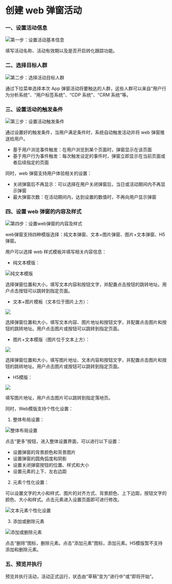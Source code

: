 # 创建 web 弹窗活动

### 一、设置活动信息

![&#x7B2C;&#x4E00;&#x6B65;&#xFF1A;&#x8BBE;&#x7F6E;&#x6D3B;&#x52A8;&#x57FA;&#x672C;&#x4FE1;&#x606F;](../../.gitbook/assets/image%20%2844%29.png)

填写活动名称、活动有效期以及是否开启转化跟踪功能。

### 二、选择目标人群

![&#x7B2C;&#x4E8C;&#x6B65;&#xFF1A;&#x9009;&#x62E9;&#x6D3B;&#x52A8;&#x76EE;&#x6807;&#x4EBA;&#x7FA4;](../../.gitbook/assets/image%20%2842%29.png)

通过下拉菜单选择本次 App 弹窗活动将要触达的人群，这些人群可以来自“用户行为分析系统”、“用户标签系统”、“CDP 系统”、“CRM 系统”等。

### 三、设置活动的触发条件

![&#x7B2C;&#x4E09;&#x6B65;&#xFF1A;&#x8BBE;&#x7F6E;&#x6D3B;&#x52A8;&#x89E6;&#x53D1;&#x6761;&#x4EF6;](../../.gitbook/assets/image%20%2846%29.png)

通过设置好的触发条件，当用户满足条件时，系统自动触发活动并将 web 弹窗推送给用户。

* 基于用户浏览事件触发：在用户浏览到某个页面时，弹窗显示在该页面
* 基于用户行为事件触发：每次触发设定的事件时，弹窗立即显示在当前页面或者后续指定的页面

同时，web 弹窗支持用户体验相关的设置：

* 关闭弹窗后不再显示：可以选择在用户关闭弹窗后，当日或活动期间内不再显示弹窗
* 最大弹窗次数：在活动期间内，达到设置的数值时，不再向用户显示弹窗

### 四、设置 web 弹窗的内容及样式

![&#x7B2C;&#x56DB;&#x6B65;&#xFF1A;&#x8BBE;&#x7F6E;web&#x5F39;&#x7A97;&#x7684;&#x5185;&#x5BB9;&#x53CA;&#x6837;&#x5F0F;](../../.gitbook/assets/web-huo-dong-mo-ban-.png)

web弹窗支持四种模版选择：纯文本弹窗、文本+图片弹窗、图片+文本弹窗、H5弹窗。

用户可以选择 web 样式模板并填写相关内容信息：

* 纯文本模版：

![&#x7EAF;&#x6587;&#x672C;&#x6A21;&#x7248;](../../.gitbook/assets/web-chun-wen-ben-mo-ban-.png)

选择弹窗位置和大小，填写文本内容和按钮文字，并配置点击按钮的跳转地址。用户点击按钮可以跳转到指定页面。

* 文本+图片模板（文本位于图片上方）：

![](../../.gitbook/assets/web-wen-zi-+-tu-pian-mo-ban-.png)

选择弹窗位置和大小，填写文本内容、图片地址和按钮文字，并配置点击图片和按钮的跳转地址。用户点击图片或按钮可以跳转到指定页面。

* 图片+文本模版（图片位于文本上方）：

![](../../.gitbook/assets/web-tu-pian-+-wen-zi-mo-ban-.png)

选择弹窗位置和大小，填写图片地址、文本内容和按钮文字，并配置点击图片和按钮的跳转地址。用户点击图片或按钮可以跳转到指定页面。

* H5模版：

![](../../.gitbook/assets/webh5-mo-ban-.png)

填写图片地址，用户点击图片可以跳转到指定落地页。



同时，Web模版支持个性化设置：

1. 整体布局设置：

![&#x6574;&#x4F53;&#x5E03;&#x5C40;&#x8BBE;&#x7F6E;](../../.gitbook/assets/web-ge-xing-hua-she-zhi-.jpeg)

点击“更多”按钮，进入整体设置界面，可以进行以下设置：

* 设置弹窗的背景颜色和背景图片
* 设置弹窗的圆角弧度和阴影
* 设置关闭弹窗按钮的位置、样式和大小
* 设置元素的上下、左右边距

2. 元素个性化设置：

可以设置文字的大小和样式、图片的对齐方式、背景颜色、上下边距，按钮文字的颜色、大小和样式。点击元素进入设置页面即可进行修改。

![&#x6587;&#x672C;&#x5143;&#x7D20;&#x4E2A;&#x6027;&#x5316;&#x8BBE;&#x7F6E;](../../.gitbook/assets/img_9861.jpg)

3. 添加或删除元素

![&#x6DFB;&#x52A0;&#x6216;&#x5220;&#x9664;&#x5143;&#x7D20;](../../.gitbook/assets/web-an-niu-she-zhi-.png)

点击“删除”图标，删除元素。点击“添加元素”图标，添加元素。H5模版暂不支持添加和删除元素。

### 五、预览并执行

预览并执行活动，活动正式运行，状态由“草稿”变为“进行中”或“即将开始”。

